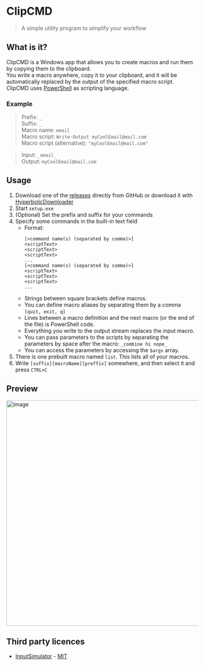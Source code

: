 # ClipCMD

> A simple utility program to simplify your workflow

## What is it?

ClipCMD is a Windows app that allows you to create macros and run them by copying them to the clipboard.\
You write a macro anywhere, copy it to your clipboard, and it will be automatically replaced by the output of the specified macro script.\
ClipCMD uses [PowerShell](https://learn.microsoft.com/en-us/powershell/scripting) as scripting language.

### Example

> Prefix: `_`\
> Suffix: `_`\
> Macro name: `email`\
> Macro script: `Write-Output myCoolEmail@mail.com`\
> Macro script (alternative): `"myCoolEmail@mail.com"`

> Input: `_email_`\
> Output: `myCoolEmail@mail.com`

## Usage

1. Download one of the [releases](https://github.com/Stone-Red-Code/ClipCMD/releases) directly from GitHub or download it with [HyperbolicDownloader](https://github.com/Stone-Red-Code/HyperbolicDownloader)
1. Start `setup.exe`
1. (Optional) Set the prefix and suffix for your commands
1. Specify some commands in the built-in text field
   - Format: 
      ```
      [<command name(s) (separated by comma)>]
      <scriptText>
      <scriptText>
      <scriptText>
      ...
      [<command name(s) (separated by comma)>]
      <scriptText>
      <scriptText>
      <scriptText>
      ...
      ```
   - Strings between square brackets define macros.
   - You can define macro aliases by separating them by a comma `[quit, exit, q]`
   - Lines between a macro definition and the next macro (or the end of the file) is PowerShell code.
   - Everything you write to the output stream replaces the input macro.
   - You can pass parameters to the scripts by separating the parameters by space after the macro: `_combine hi nope_`
   - You can access the parameters by accessing the `$args` array.
1. There is one prebuilt macro named `list`. This lists all of your macros.
1. Write `[suffix][macroName][preffix]` somewhere, and then select it and press `CTRL+C`

## Preview

<img width="591" alt="image" src="https://user-images.githubusercontent.com/56473591/226146460-d9d2e8fc-3754-44c7-bc43-2e32f1d07847.png">

## Third party licences
- [InputSimulator](https://github.com/michaelnoonan/inputsimulator) - [MIT](https://github.com/michaelnoonan/inputsimulator/blob/master/LICENSE)

